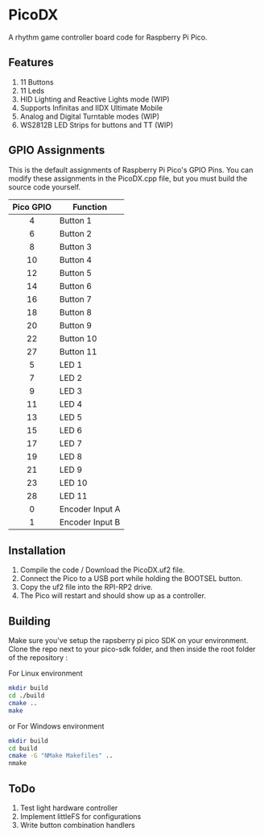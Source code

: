 # PicoDX

A rhythm game controller board code for Raspberry Pi Pico.

## Features

1. 11 Buttons
2. 11 Leds
3. HID Lighting and Reactive Lights mode (WIP)
4. Supports Infinitas and IIDX Ultimate Mobile
5. Analog and Digital Turntable modes (WIP)
6. WS2812B LED Strips for buttons and TT (WIP)

## GPIO Assignments

This is the default assignments of Raspberry Pi Pico's GPIO Pins. You can modify these assignments in the PicoDX.cpp file, but you must build the source code yourself.

|Pico GPIO  |Function|
|:---------:|--------|
|4          |Button 1|
|6          |Button 2|
|8          |Button 3|
|10         |Button 4|
|12         |Button 5|
|14         |Button 6|
|16         |Button 7|
|18         |Button 8|
|20         |Button 9|
|22         |Button 10|
|27         |Button 11|
|5          |LED 1|
|7          |LED 2|
|9          |LED 3|
|11         |LED 4|
|13         |LED 5|
|15         |LED 6|
|17         |LED 7|
|19         |LED 8|
|21         |LED 9|
|23         |LED 10|
|28         |LED 11|
|0          |Encoder Input A|
|1          |Encoder Input B|



## Installation

1. Compile the code / Download the PicoDX.uf2 file.
2. Connect the Pico to a USB port while holding the BOOTSEL button.
3. Copy the uf2 file into the RPI-RP2 drive.
4. The Pico will restart and should show up as a controller.

## Building
Make sure you've setup the rapsberry pi pico SDK on your environment. Clone the repo next to your pico-sdk folder, and then inside the root folder of the repository :

For Linux environment
``` bash
mkdir build
cd ./build
cmake ..
make
```

or For Windows environment

``` bash
mkdir build
cd build
cmake -G "NMake Makefiles" ..
nmake
```


## ToDo
1. Test light hardware controller
2. Implement littleFS for configurations
3. Write button combination handlers